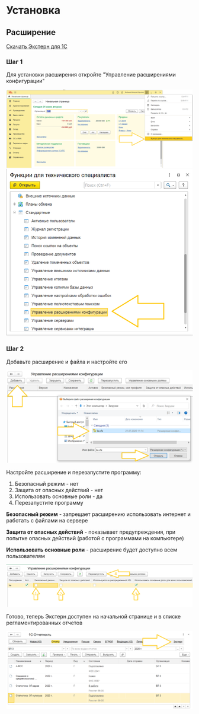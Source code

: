 # Установка

## Расширение

[Скачать Экстерн для 1С](https://update.kontur.ru/1c/v1/kext/extension)

### Шаг 1

Для установки расширения откройте "Управление расширениями конфигурации"

!["Файл"](install-ext-1.png)
!["Все функции"](install-ext-2.png)

### Шаг 2

Добавьте расширение и файла и настройте его

!["Управление расширениями"](install-ext-3.png)

Настройте расширение и перезапустите программу:

1. Безопасный режим - нет
2. Защита от опасных действий - нет
3. Использовать основные роли - да
4. Перезапустите программу

**Безопасный режим** - запрещает расширению использовать интернет и работать с файлами на сервере

**Защита от опасных действий** - показывает предупреждения, при попытке опасных действий (работой с программами на компьютере)

**Использовать основные роли** - расширение будет доступно всем пользователям

!["Настройка расширения"](install-ext-4.png)

Готово, теперь Экстерн доступен на начальной странице и в списке регламентированных отчетов

!["Результат"](install-ext-5.png)
